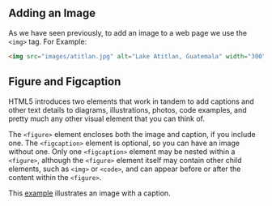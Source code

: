 ## Adding an Image

As we have seen previously, to add an image to a web page we use the `<img>` tag. For Example:

```html
<img src="images/atitlan.jpg" alt="Lake Atitlan, Guatemala" width="300" height="240">
```

## Figure and Figcaption

HTML5 introduces two elements that work in tandem to add captions and other text details to diagrams, illustrations, photos, code examples, and pretty much any other visual element that you can think of.

The `<figure>` element encloses both the image and caption, if you include one. The `<figcaption>` element is optional, so you can have an image without one. Only one `<figcaption>` element may be nested within a `<figure>`, although the `<figure>` element itself may contain other child elements, such as `<img>` or `<code>`, and can appear before or after the content within the `<figure>`.

This <a href="archives/examples/caption.htm" target="_ blank">example</a> illustrates an image with a caption.
